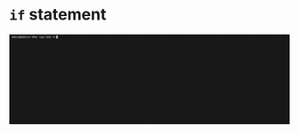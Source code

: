 # `if` statement

<img src="./img/gif/if_statement-build_and_run.gif" alt="Run the example." width="900px">
